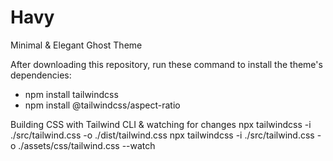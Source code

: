 # Havy
Minimal & Elegant Ghost Theme

After downloading this repository, run these command to install the theme's dependencies:
- npm install tailwindcss
- npm install @tailwindcss/aspect-ratio

Building CSS with Tailwind CLI & watching for changes
npx tailwindcss -i ./src/tailwind.css -o ./dist/tailwind.css
npx tailwindcss -i ./src/tailwind.css -o ./assets/css/tailwind.css --watch